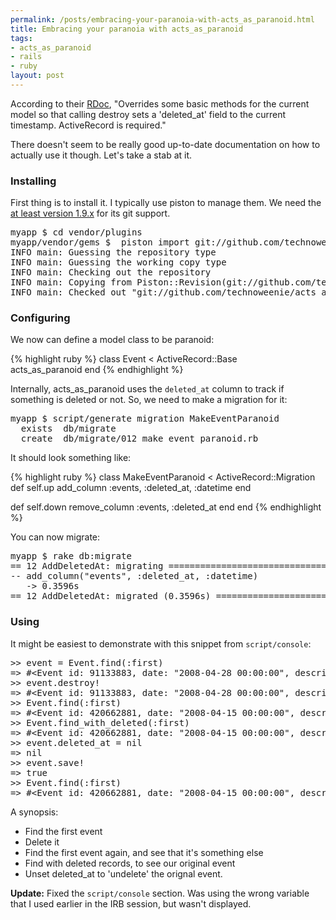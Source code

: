 ```yaml
--- 
permalink: /posts/embracing-your-paranoia-with-acts_as_paranoid.html
title: Embracing your paranoia with acts_as_paranoid
tags: 
- acts_as_paranoid
- rails
- ruby
layout: post
---
```

According to their [RDoc](http://ar-paranoid.rubyforge.org/), "Overrides some basic methods for the current model so that calling destroy sets a 'deleted\_at' field to the current timestamp. ActiveRecord is required."

There doesn't seem to be really good up-to-date documentation on how to actually use it though. Let's take a stab at it.

### Installing

First thing is to install it. I typically use piston to manage them. We need the [at least version 1.9.x](http://blog.teksol.info/2008/3/15/piston-2-0-progress-piston-can-import-all-four-cases) for its git support.

<pre class="terminal unix"><samp class="shell prompt">myapp $</samp> <kbd class="shell">cd vendor/plugins</kbd>
<samp class="shell prompt">myapp/vendor/gems $</samp> <kbd class="shell"> piston import git://github.com/technoweenie/acts_as_paranoid.git</kbd>
<samp>INFO main: Guessing the repository type
INFO main: Guessing the working copy type
INFO main: Checking out the repository
INFO main: Copying from Piston::Revision(git://github.com/technoweenie/acts_as_paranoid.git@1e9144e483524b4f246a1768462eadb22f634f19)
INFO main: Checked out "git://github.com/technoweenie/acts_as_paranoid.git" 1e9144e to "acts_as_paranoid"</samp></pre>

### Configuring 

We now can define a model class to be paranoid:

{% highlight ruby %}
class Event < ActiveRecord::Base  
  acts_as_paranoid
end
{% endhighlight %}

Internally, acts\_as\_paranoid uses the `deleted_at` column to track if something is deleted or not. So, we need to make a migration for it:

<pre class="terminal unix"><samp class="shell prompt">myapp $</samp> <kbd class="shell">script/generate migration MakeEventParanoid</kbd>
<samp>  exists  db/migrate
  create  db/migrate/012_make_event_paranoid.rb</samp></pre>

It should look something like:

{% highlight ruby %}
class MakeEventParanoid &lt; ActiveRecord::Migration
  def self.up
    add_column :events, :deleted_at, :datetime
  end

  def self.down
    remove_column :events, :deleted_at
  end
end
{% endhighlight %}

You can now migrate:

<pre class="terminal unix"><samp class="shell prompt">myapp $</samp> <kbd class="shell">rake db:migrate</kbd>
<samp>== 12 AddDeletedAt: migrating =================================================
-- add_column("events", :deleted_at, :datetime)
   -> 0.3596s
== 12 AddDeletedAt: migrated (0.3596s) ========================================</samp></pre>

### Using

It might be easiest to demonstrate with this snippet from `script/console`:

<pre>&gt;&gt; event = Event.find(:first)
=&gt; #&lt;Event id: 91133883, date: &quot;2008-04-28 00:00:00&quot;, description: &quot;The Ezra event tonight has been cancelled.The Ezra ...&quot;, created_at: &quot;2008-04-16 13:30:20&quot;, updated_at: &quot;2008-05-30 23:43:22&quot;, location: &quot;&quot;, lng: nil, lat: nil, title: &quot;Meeting&quot;, deleted_at: nil&gt;
&gt;&gt; event.destroy!
=&gt; #&lt;Event id: 91133883, date: &quot;2008-04-28 00:00:00&quot;, description: &quot;The Ezra event tonight has been cancelled.The Ezra ...&quot;, created_at: &quot;2008-04-16 13:30:20&quot;, updated_at: &quot;2008-05-30 23:43:22&quot;, location: &quot;&quot;, lng: nil, lat: nil, title: &quot;Meeting&quot;, deleted_at: nil&gt;
&gt;&gt; Event.find(:first)
=&gt; #&lt;Event id: 420662881, date: &quot;2008-04-15 00:00:00&quot;, description: &quot;Worked on creating the app for this site, [bostonrb...&quot;, created_at: &quot;2008-04-16 13:30:20&quot;, updated_at: &quot;2008-05-29 01:19:41&quot;, location: nil, lng: nil, lat: nil, title: &quot;Hackfest&quot;, deleted_at: nil&gt;
&gt;&gt; Event.find_with_deleted(:first)
=&gt; #&lt;Event id: 420662881, date: &quot;2008-04-15 00:00:00&quot;, description: &quot;Worked on creating the app for this site, [bostonrb...&quot;, created_at: &quot;2008-04-16 13:30:20&quot;, updated_at: &quot;2008-05-29 01:19:41&quot;, location: nil, lng: nil, lat: nil, title: &quot;Hackfest&quot;, deleted_at: nil&gt;
&gt;&gt; event.deleted_at = nil
=&gt; nil
&gt;&gt; event.save!
=&gt; true
&gt;&gt; Event.find(:first)
=&gt; #&lt;Event id: 420662881, date: &quot;2008-04-15 00:00:00&quot;, description: &quot;Worked on creating the app for this site, [bostonrb...&quot;, created_at: &quot;2008-04-16 13:30:20&quot;, updated_at: &quot;2008-05-29 01:19:41&quot;, location: nil, lng: nil, lat: nil, title: &quot;Hackfest&quot;, deleted_at: nil&gt;</pre>

A synopsis:
 * Find the first event
 * Delete it
 * Find the first event again, and see that it's something else
 * Find with deleted records, to see our original event
 * Unset deleted\_at to 'undelete' the orignal event.

__Update:__ Fixed the `script/console` section. Was using the wrong variable that I used earlier in the IRB session, but wasn't displayed. 
